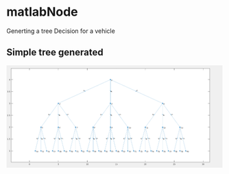 # matlabNode
Generting a tree Decision for a vehicle 


## Simple tree generated
![](img/treeWithDepth.png)




